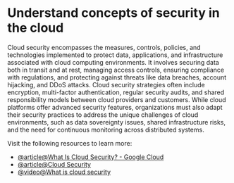 # Understand concepts of security in the cloud

Cloud security encompasses the measures, controls, policies, and technologies implemented to protect data, applications, and infrastructure associated with cloud computing environments. It involves securing data both in transit and at rest, managing access controls, ensuring compliance with regulations, and protecting against threats like data breaches, account hijacking, and DDoS attacks. Cloud security strategies often include encryption, multi-factor authentication, regular security audits, and shared responsibility models between cloud providers and customers. While cloud platforms offer advanced security features, organizations must also adapt their security practices to address the unique challenges of cloud environments, such as data sovereignty issues, shared infrastructure risks, and the need for continuous monitoring across distributed systems.

Visit the following resources to learn more:

- [@article@What Is Cloud Security? - Google Cloud](https://cloud.google.com/learn/what-is-cloud-security)
- [@article@Cloud Security](https://www.checkpoint.com/cyber-hub/cloud-security/what-is-cloud-security/)
- [@video@What is cloud security](https://www.youtube.com/watch?v=jI8IKpjiCSM)